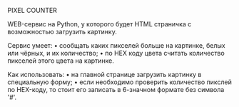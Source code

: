 PIXEL COUNTER

WEB-сервис на Python, у которого будет HTML страничка с возможностью загрузить картинку.

Сервис умеет:
• сообщать каких пикселей больше на картинке, белых или чёрных, и их количество;
• по HEX коду цвета считать количество пикселей этого цвета на картинке.

Как использовать: 
• на главной странице загрузить картинку в специальную форму; 
• если необходимо проверить количество пикслей по HEX-коду, то стоит его записать в 6-значном формате без символа '#'.
